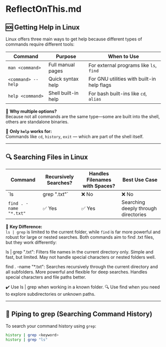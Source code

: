# ReflectOnThis.md

## 🆘 Getting Help in Linux

Linux offers three main ways to get help because different types of commands require different tools:

| Command        | Purpose                                 | When to Use                               |
|----------------|------------------------------------------|--------------------------------------------|
| `man <command>`| Full manual pages                        | For external programs like `ls`, `find`    |
| `<command> --help` | Quick syntax help                    | For GNU utilities with built-in help flags |
| `help <command>` | Shell built-in help                    | For bash built-ins like `cd`, `alias`      |

🔸 **Why multiple options?**  
Because not all commands are the same type—some are built into the shell, others are standalone binaries.

🔸 **Only `help` works for:**  
Commands like `cd`, `history`, `exit` — which are part of the shell itself.

---

## 🔍 Searching Files in Linux

| Command                      | Recursively Searches? | Handles Filenames with Spaces? | Best Use Case                          |
|-----------------------------|------------------------|----------------------------------|----------------------------------------|
| `ls | grep ".txt"`          | ❌ No                  | ❌ No                            | Quick filter in current directory      |
| `find . -name "*.txt"`      | ✅ Yes                 | ✅ Yes                           | Searching deeply through directories   |

🔸 **Key Difference:**  
`ls | grep` is limited to the current folder, while `find` is far more powerful and robust for large or nested searches.
Both commands aim to find .txt files, but they work differently:

ls | grep ".txt":
    Filters file names in the current directory only.
    Simple and fast, but limited.
    May not handle special characters or nested folders well.

find . -name "*.txt":
    Searches recursively through the current directory and all subfolders.
    More powerful and flexible for deep searches.
    Handles special characters and file paths better.

✔️ Use ls | grep when working in a known folder.
🔍 Use find when you need to explore subdirectories or unknown paths.


---

## 📜 Piping to grep (Searching Command History)

To search your command history using `grep`:

```bash
history | grep <keyword>
history | grep "ls"
